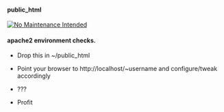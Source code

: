 #### public_html

[![No Maintenance Intended](http://unmaintained.tech/badge.svg)](http://unmaintained.tech/)

#### apache2 environment checks.

 * Drop this in ~/public_html

 * Point your browser to http://localhost/~username and configure/tweak accordingly
 
 * ???
 
 * Profit
